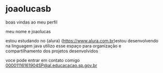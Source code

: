 # joaolucasb
boas vindas ao meu perfil

meu nome e joaolucas 

estou estudando no {alura}  (https://www.alura.com.br)estou desenvolvendo na linguagem java utilizo esse espaço para organizaçâo e compartilhamento dos projetos desenvolvidos



voce pode entrar em contato comigo 00001116161904SP@al.educacacao.sp.gov.br
